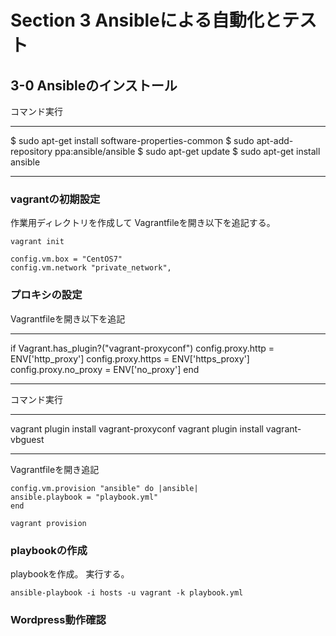 # Section 3 Ansibleによる自動化とテスト

## 3-0 Ansibleのインストール

コマンド実行
***
$ sudo apt-get install software-properties-common
$ sudo apt-add-repository ppa:ansible/ansible
$ sudo apt-get update
$ sudo apt-get install ansible
***

### vagrantの初期設定
作業用ディレクトリを作成して
Vagrantfileを開き以下を追記する。
```
vagrant init
```

```
config.vm.box = "CentOS7"
config.vm.network "private_network",

```

### プロキシの設定
Vagrantfileを開き以下を追記

***
if Vagrant.has_plugin?("vagrant-proxyconf")
config.proxy.http = ENV['http_proxy']
config.proxy.https = ENV['https_proxy']
config.proxy.no_proxy = ENV['no_proxy']
end

***
コマンド実行
***
vagrant plugin install vagrant-proxyconf
vagrant plugin install vagrant-vbguest
***

Vagrantfileを開き追記
```
config.vm.provision "ansible" do |ansible|
ansible.playbook = "playbook.yml"
end
```
```
vagrant provision
```

### playbookの作成
playbookを作成。
実行する。
```
ansible-playbook -i hosts -u vagrant -k playbook.yml
```

### Wordpress動作確認

